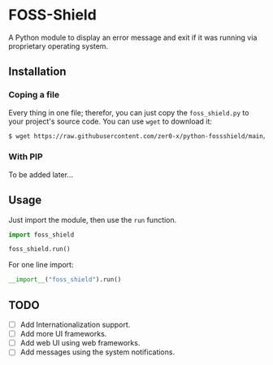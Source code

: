 # FOSS-Shield
A Python module to display an error message and exit if it was running via proprietary operating system.

## Installation
### Coping a file
Every thing in one file; therefor, you can just copy the `foss_shield.py` to your project's source code.
You can use `wget` to download it:
```bash
$ wget https://raw.githubusercontent.com/zer0-x/python-fossshield/main/foss_shield/foss_shield.py
```
### With PIP
To be added later...

## Usage
Just import the module, then use the `run` function.
```python
import foss_shield

foss_shield.run()
```
For one line import:
```python
__import__("foss_shield").run()
```

## TODO
- [ ] Add Internationalization support.
- [ ] Add more UI frameworks.
- [ ] Add web UI using web frameworks.
- [ ] Add messages using the system notifications.
